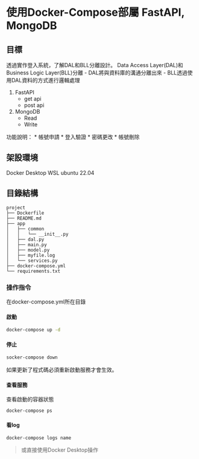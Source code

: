# 使用Docker-Compose部屬 FastAPI, MongoDB

## 目標
透過實作登入系統，了解DAL和BLL分離設計。
Data Access Layer(DAL)和Business Logic Layer(BLL)分離
    - DAL將與資料庫的溝通分離出來
    - BLL透過使用DAL資料的方式進行邏輯處理
1. FastAPI 
    - get api
    - post api
2. MongoDB
    - Read
    - Write
    
功能說明：
    * 帳號申請
    * 登入驗證
    * 密碼更改
    * 帳號刪除

## 架設環境
Docker Desktop
WSL ubuntu 22.04
## 目錄結構
```
project
├── Dockerfile
├── README.md
├── app
│   ├── common
│   │   └── __init__.py
│   ├── dal.py
│   ├── main.py
│   ├── model.py
│   ├── myfile.log
│   └── services.py
├── docker-compose.yml
└── requirements.txt
```
### 操作指令
在docker-compose.yml所在目錄
#### 啟動

```bash
docker-compose up -d
```
#### 停止
```bash
socker-compose down
```
如果更新了程式碼必須重新啟動服務才會生效。
#### 查看服務
查看啟動的容器狀態
```
docker-compose ps
```

#### 看log
```
docker-compose logs name
```
> 或直接使用Docker Desktop操作
